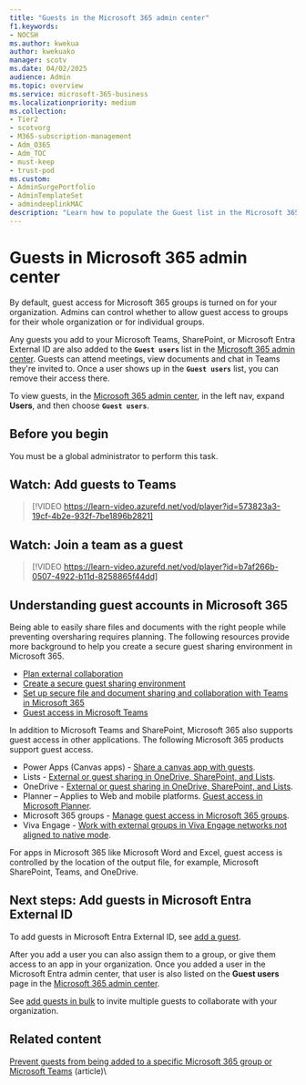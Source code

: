 ```yaml
---
title: "Guests in the Microsoft 365 admin center"
f1.keywords:
- NOCSH
ms.author: kwekua
author: kwekuako
manager: scotv
ms.date: 04/02/2025
audience: Admin
ms.topic: overview
ms.service: microsoft-365-business
ms.localizationpriority: medium
ms.collection:
- Tier2
- scotvorg 
- M365-subscription-management
- Adm_O365
- Adm_TOC
- must-keep
- trust-pod
ms.custom: 
- AdminSurgePortfolio
- AdminTemplateSet
- admindeeplinkMAC
description: "Learn how to populate the Guest list in the Microsoft 365 admin center so guests can attend meetings, view documents, and chat in Teams they're invited to."
---
```


# Guests in Microsoft 365 admin center

By default, guest access for Microsoft 365 groups is turned on for your organization. Admins can control whether to allow guest access to groups for their whole organization or for individual groups.

Any guests you add to your Microsoft Teams, SharePoint, or Microsoft Entra External ID are also added to the **`Guest users`** list in the <a href="https://go.microsoft.com/fwlink/p/?linkid=2074830" target="_blank">Microsoft 365 admin center</a>. Guests can attend meetings, view documents and chat in Teams they're invited to.
Once a user shows up in the **`Guest users`** list, you can remove their access there.

To view guests, in the <a href="https://go.microsoft.com/fwlink/p/?linkid=2074830" target="_blank">Microsoft 365 admin center</a>, in the left nav, expand **Users**, and then choose **`Guest users`**.

## Before you begin

You must be a global administrator to perform this task.

## Watch: Add guests to Teams

> [!VIDEO https://learn-video.azurefd.net/vod/player?id=573823a3-19cf-4b2e-932f-7be1896b2821]

## Watch: Join a team as a guest

> [!VIDEO https://learn-video.azurefd.net/vod/player?id=b7af266b-0507-4922-b11d-8258865f44dd]

## Understanding guest accounts in Microsoft 365

Being able to easily share files and documents with the right people while preventing oversharing requires planning. The following resources provide more background to help you create a secure guest sharing environment in Microsoft 365.

- [Plan external collaboration](../../solutions/plan-external-collaboration.md)
- [Create a secure guest sharing environment](../../solutions/create-secure-guest-sharing-environment.md)
- [Set up secure file and document sharing and collaboration with Teams in Microsoft 365](../../solutions/setup-secure-collaboration-with-teams.md)
- [Guest access in Microsoft Teams](/microsoftteams/guest-access)

In addition to Microsoft Teams and SharePoint, Microsoft 365 also supports guest access in other applications. The following Microsoft 365 products support guest access.

- Power Apps (Canvas apps) - [Share a canvas app with guests](/power-apps/maker/canvas-apps/share-app-guests).
- Lists - [External or guest sharing in OneDrive, SharePoint, and Lists](https://support.microsoft.com/office/external-or-guest-sharing-in-onedrive-sharepoint-and-lists-7aa070b8-d094-4921-9dd9-86392f2a79e7).
- OneDrive - [External or guest sharing in OneDrive, SharePoint, and Lists](https://support.microsoft.com/office/external-or-guest-sharing-in-onedrive-sharepoint-and-lists-7aa070b8-d094-4921-9dd9-86392f2a79e7).
- Planner – Applies to Web and mobile platforms. [Guest access in Microsoft Planner](https://support.microsoft.com/office/guest-access-in-microsoft-planner-cc5d7f96-dced-4da4-ab62-08c72d9759c6).
- Microsoft 365 groups - [Manage guest access in Microsoft 365 groups](../create-groups/manage-guest-access-in-groups.md).
- Viva Engage - [Work with external groups in Viva Engage networks not aligned to native mode](/viva/engage/work-with-external-users/create-and-manage-external-groups).

For apps in Microsoft 365 like Microsoft Word and Excel, guest access is controlled by the location of the output file, for example, Microsoft SharePoint, Teams, and OneDrive.

## Next steps: Add guests in Microsoft Entra External ID

To add guests in Microsoft Entra External ID, see [add a guest](/entra/external-id/b2b-quickstart-add-guest-users-portal).

After you add a user you can also assign them to a group, or give them access to an app in your organization. Once you added a user in the Microsoft Entra admin center, that user is also listed on the **Guest users** page in the <a href="https://go.microsoft.com/fwlink/p/?linkid=2074830" target="_blank">Microsoft 365 admin center</a>.

See [add guests in bulk](/entra/external-id/tutorial-bulk-invite) to invite multiple guests to collaborate with your organization.

## Related content

[Prevent guests from being added to a specific Microsoft 365 group or Microsoft Teams](../../solutions/per-group-guest-access.md) (article)\
